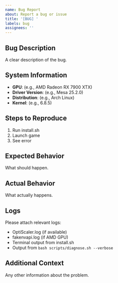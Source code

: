 ```yaml
---
name: Bug Report
about: Report a bug or issue
title: '[BUG] '
labels: bug
assignees: ''
---
```


## Bug Description
A clear description of the bug.

## System Information
- **GPU**: (e.g., AMD Radeon RX 7900 XTX)
- **Driver Version**: (e.g., Mesa 25.2.0)
- **Distribution**: (e.g., Arch Linux)
- **Kernel**: (e.g., 6.8.5)

## Steps to Reproduce
1. Run install.sh
2. Launch game
3. See error

## Expected Behavior
What should happen.

## Actual Behavior
What actually happens.

## Logs
Please attach relevant logs:
- OptiScaler.log (if available)
- fakenvapi.log (if AMD GPU)
- Terminal output from install.sh
- Output from `bash scripts/diagnose.sh --verbose`

## Additional Context
Any other information about the problem.
